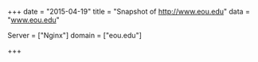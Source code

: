 
+++
date = "2015-04-19"
title = "Snapshot of http://www.eou.edu"
data = "www.eou.edu"

Server = ["Nginx"]
domain = ["eou.edu"]


+++
#
